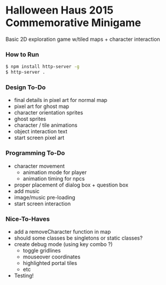# Halloween Haus 2015 Commemorative Minigame

Basic 2D exploration game w/tiled maps + character interaction

### How to Run
```bash
$ npm install http-server -g
$ http-server .
```

### Design To-Do
- final details in pixel art for normal map
- pixel art for ghost map
- character orientation sprites
- ghost sprites
- character / tile animations
- object interaction text
- start screen pixel art

### Programming To-Do
- character movement
  - animation mode for player
  - animation timing for npcs
- proper placement of dialog box + question box
- add music
- image/music pre-loading
- start screen interaction
  
### Nice-To-Haves
- add a removeCharacter function in map
- should some classes be singletons or static classes?
- create debug mode (using key combo ?)
  - toggle gridlines
  - mouseover coordinates
  - highlighted portal tiles
  - etc
- Testing!

